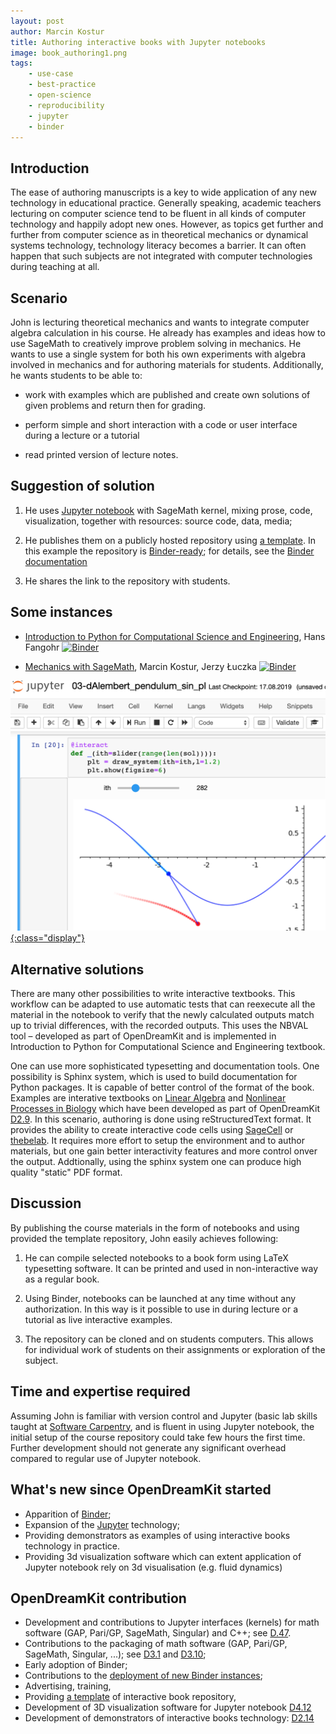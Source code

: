 ```yaml
---
layout: post
author: Marcin Kostur
title: Authoring interactive books with Jupyter notebooks
image: book_authoring1.png
tags:
    - use-case
    - best-practice
    - open-science
    - reproducibility
    - jupyter
    - binder
---
```


## Introduction

The ease of authoring manuscripts is a key to wide application of any
new technology in educational practice. Generally speaking, academic
teachers lecturing on computer science tend to be fluent in all kinds
of computer technology and happily adopt new ones. However, as topics
get further and further from computer science as in theoretical
mechanics or dynamical systems technology, technology literacy becomes
a barrier. It can often happen that such subjects are not integrated
with computer technologies during teaching at all.

## Scenario

John is lecturing theoretical mechanics and wants to integrate computer
algebra calculation in his course. He already has examples and ideas
how to use SageMath to creatively improve problem solving in
mechanics. He wants to use a single system for both his own
experiments with algebra involved in mechanics and for authoring
materials for students. Additionally, he wants students to be able to:

- work with examples which are published and create own
  solutions of given problems and return then for grading.

- perform simple and short interaction with a code or user interface
  during a lecture or a tutorial

- read printed version of lecture notes.

## Suggestion of solution


1.  He uses [Jupyter notebook](http://jupyter.org)  with SageMath kernel,
    mixing prose, code, visualization, together with resources: source
    code, data, media;

2.  He publishes them on a publicly hosted repository using [a
    template](https://github.com/OpenDreamKit/authoring_cookie_cutter). In
    this example the repository is [Binder-ready](/tag/binder); for
    details, see the [Binder documentation](https://mybinder.readthedocs.io/en/latest/using.html#preparing-a-repository-for-binder)

3.  He shares the link to the repository with students.


## Some instances


- [Introduction to Python for Computational Science and Engineering](https://github.com/fangohr/introduction-to-python-for-computational-science-and-engineering),
  Hans Fangohr
  [![Binder](https://mybinder.org/badge.svg)](https://mybinder.org/v2/gh/fangohr/introduction-to-python-for-computational-science-and-engineering/library-current-versions?filepath=index.ipynb)

- [Mechanics with SageMath](https://github.com/marcinofulus/Mechanics_with_SageMath),
  Marcin Kostur, Jerzy Łuczka
  [![Binder](https://mybinder.org/badge_logo.svg)](https://mybinder.org/v2/gh/marcinofulus/Mechanics_with_SageMath/master?filepath=index.ipynb)


[ ![The interactive element in Mechanics course ](/public/images/book_authoring2.png){:class="display"} ](/public/images/book_authoring2.png)



## Alternative solutions

There are many other possibilities to write interactive textbooks. This workflow can be adapted to use automatic tests that can reexecute all the material in the notebook to verify that the newly calculated outputs match up to trivial differences, with the recorded outputs. This uses the NBVAL tool – developed as part of OpenDreamKit and is implemented in Introduction to Python for Computational Science and Engineering textbook.

One can use more sophisticated typesetting and documentation tools. One possibility is Sphinx system, which is used to build documentation for Python packages. It is capable of better control of the format of the book. Examples are interative textbooks on [Linear Algebra](http://visual.icse.us.edu.pl/LA/) and [Nonlinear Processes in Biology](http://visual.icse.us.edu.pl/NPB/) which have been developed as part of OpenDreamKit [D2.9](https://github.com/OpenDreamKit/OpenDreamKit/issues/49). In this scenario,  authoring is done using reStructuredText format. It provides the ability to create interactive code cells using [SageCell](https://sagecell.sagemath.org/) or [thebelab](https://github.com/minrk/thebelab). It requires more effort to setup the environment and to author materials, but one gain better interactivity features and more control onver  the output. Addtionally, using the sphinx system one can produce high quality "static" PDF format.


## Discussion


By publishing the course materials in the form of notebooks and using
provided the template repository, John easily achieves following:

1. He can compile selected notebooks to a book form using LaTeX
typesetting software. It can be printed and used in non-interactive
way as a regular book.

2. Using Binder, notebooks can be launched at any time without any
authorization. In this way is it possible to use in during lecture or
a tutorial as live interactive examples.

3. The repository can be cloned and on students computers. This allows
for individual work of students on their assignments or exploration of
the subject.


## Time and expertise required

Assuming John is familiar with version control and Jupyter (basic lab
skills taught at [Software Carpentry](http://software-carpentry.org/),
and is fluent in using Jupyter notebook, the initial setup of the
course repository could take few hours the first time. Further
development should not generate any significant overhead compared to
regular use of Jupyter notebook.

## What's new since OpenDreamKit started

- Apparition of [Binder](http://mybinder.org);
- Expansion of the [Jupyter](http://jupyter.org) technology;
- Providing demonstrators as examples of using interactive books
  technology in practice.
- Providing 3d visualization software which can extent application of Jupyter
  notebook rely on 3d visualisation (e.g. fluid dynamics)

## OpenDreamKit contribution

- Development and contributions to Jupyter interfaces (kernels) for
  math software (GAP, Pari/GP, SageMath, Singular) and C++;
  see [D.47](https://github.com/OpenDreamKit/OpenDreamKit/issues/96).
- Contributions to the packaging of math software (GAP, Pari/GP,
  SageMath, Singular, ...); see
  [D3.1](https://github.com/OpenDreamKit/OpenDreamKit/issues/58)
  and
  [D3.10](https://github.com/OpenDreamKit/OpenDreamKit/issues/59);
- Early adoption of Binder;
- Contributions to the
  [deployment of new Binder instances](https://github.com/OpenDreamKit/OpenDreamKit/issues/238);
- Advertising, training,
- Providing  [a template](https://github.com/OpenDreamKit/authoring_cookie_cutter)
  of interactive book repository,
- Development of 3D visualization software for Jupyter notebook
  [D4.12](https://github.com/OpenDreamKit/OpenDreamKit/issues/86)
- Development of demonstrators of interactive books technology:
  [D2.14](https://github.com/OpenDreamKit/OpenDreamKit/issues/39)
